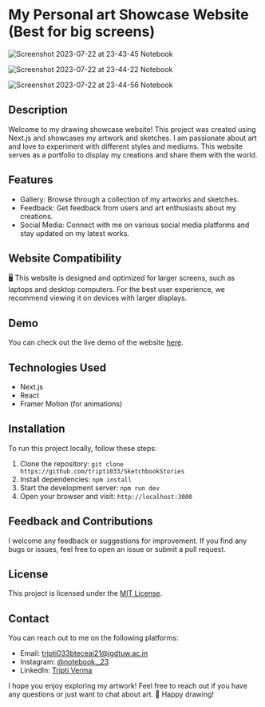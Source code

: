 # My Personal art Showcase Website (Best for big screens)


![Screenshot 2023-07-22 at 23-43-45 Notebook](https://github.com/tripti033/SketchbookStories/assets/107789391/18638d2c-081c-43fe-a5a8-edc50a592bd1)

![Screenshot 2023-07-22 at 23-44-22 Notebook](https://github.com/tripti033/SketchbookStories/assets/107789391/d5050ac7-d3c2-4009-9187-eff15c0d4a3b)

![Screenshot 2023-07-22 at 23-44-56 Notebook](https://github.com/tripti033/SketchbookStories/assets/107789391/c40b7dde-d800-4397-98d4-201f326bd775)

## Description

Welcome to my drawing showcase website! This project was created using Next.js and showcases my artwork and sketches. I am passionate about art and love to experiment with different styles and mediums. This website serves as a portfolio to display my creations and share them with the world.

## Features

- Gallery: Browse through a collection of my artworks and sketches.
- Feedback: Get feedback from users and art enthusiasts about my creations.
- Social Media: Connect with me on various social media platforms and stay updated on my latest works.

## Website Compatibility

🖥️ This website is designed and optimized for larger screens, such as laptops and desktop computers. For the best user experience, we recommend viewing it on devices with larger displays.

## Demo

You can check out the live demo of the website [here](https://sketchbookstories.netlify.app/).

## Technologies Used

- Next.js
- React
- Framer Motion (for animations)

## Installation

To run this project locally, follow these steps:

1. Clone the repository: `git clone https://github.com/tripti033/SketchbookStories`
2. Install dependencies: `npm install`
3. Start the development server: `npm run dev`
4. Open your browser and visit: `http://localhost:3000`

## Feedback and Contributions

I welcome any feedback or suggestions for improvement. If you find any bugs or issues, feel free to open an issue or submit a pull request.

## License

This project is licensed under the [MIT License](link-to-your-license-file).

## Contact

You can reach out to me on the following platforms:

- Email: tripti033bteceai21@igdtuw.ac.in
- Instagram: [@notebook._23](https://www.instagram.com/notebook._23/)
- LinkedIn: [Tripti Verma](https://www.linkedin.com/in/tripti-verma-68050122b)

I hope you enjoy exploring my artwork! Feel free to reach out if you have any questions or just want to chat about art. 🎨 Happy drawing!

